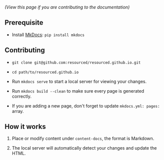 *(View this page if you are contributing to the documentation)*

## Prerequisite

* Install [MkDocs](http://www.mkdocs.org/): `pip install mkdocs`


## Contributing

* `git clone git@github.com:resourced/resourced.github.io.git`

* `cd path/to/resourced.github.io`

* Run `mkdocs serve` to start a local server for viewing your changes.

* Run `mkdocs build --clean` to make sure every page is generated correctly.

* If you are adding a new page, don't forget to update `mkdocs.yml: pages:` array.


## How it works

1. Place or modify content under `content-docs`, the format is Markdown.

2. The local server will automatically detect your changes and update the HTML.
